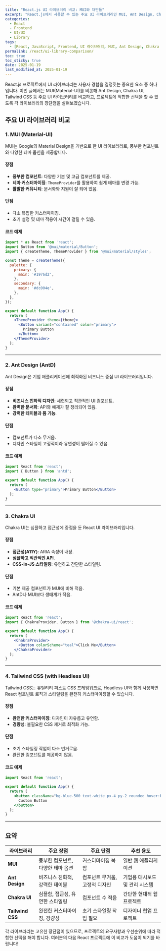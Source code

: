```yaml
---
title: "React.js UI 라이브러리 비교: MUI와 대안들"
excerpt: "React.js에서 사용할 수 있는 주요 UI 라이브러리인 MUI, Ant Design, Chakra UI 등을 비교하고 각각의 장단점을 코드 예제와 함께 분석합니다."
categories:
  - React
  - Frontend
  - UI/UX
  - Library
tags:
  - [React, JavaScript, Frontend, UI 라이브러리, MUI, Ant Design, Chakra UI, Tailwind]
permalink: /react/ui-library-comparison/
toc: true
toc_sticky: true
date: 2025-01-19
last_modified_at: 2025-01-19
---
```


React.js 프로젝트에서 UI 라이브러리는 사용자 경험을 결정짓는 중요한 요소 중 하나입니다. 이번 글에서는 MUI(Material-UI)를 비롯해 Ant Design, Chakra UI, Tailwind CSS 등 주요 UI 라이브러리를 비교하고, 프로젝트에 적합한 선택을 할 수 있도록 각 라이브러리의 장단점을 살펴보겠습니다.

## 주요 UI 라이브러리 비교

### 1. **MUI (Material-UI)**
MUI는 Google의 Material Design을 기반으로 한 UI 라이브러리로, 풍부한 컴포넌트와 다양한 테마 옵션을 제공합니다.

#### 장점
- **풍부한 컴포넌트**: 다양한 기본 및 고급 컴포넌트를 제공.
- **테마 커스터마이징**: `ThemeProvider`를 활용하여 쉽게 테마를 변경 가능.
- **활발한 커뮤니티**: 문서화와 지원이 잘 되어 있음.

#### 단점
- 다소 복잡한 커스터마이징.
- 초기 설정 및 테마 적용이 시간이 걸릴 수 있음.

#### 코드 예제
```jsx
import * as React from 'react';
import Button from '@mui/material/Button';
import { createTheme, ThemeProvider } from '@mui/material/styles';

const theme = createTheme({
  palette: {
    primary: {
      main: '#1976d2',
    },
    secondary: {
      main: '#dc004e',
    },
  },
});

export default function App() {
  return (
    <ThemeProvider theme={theme}>
      <Button variant="contained" color="primary">
        Primary Button
      </Button>
    </ThemeProvider>
  );
}
```

---

### 2. **Ant Design (AntD)**
Ant Design은 기업 애플리케이션에 최적화된 비즈니스 중심 UI 라이브러리입니다.

#### 장점
- **비즈니스 친화적 디자인**: 세련되고 직관적인 UI 컴포넌트.
- **완벽한 문서화**: API와 예제가 잘 정리되어 있음.
- **강력한 테이블과 폼 기능**.

#### 단점
- 컴포넌트가 다소 무거움.
- 디자인 스타일이 고정적이라 유연성이 떨어질 수 있음.

#### 코드 예제
```jsx
import React from 'react';
import { Button } from 'antd';

export default function App() {
  return (
    <Button type="primary">Primary Button</Button>
  );
}
```

---

### 3. **Chakra UI**
Chakra UI는 심플하고 접근성에 중점을 둔 React UI 라이브러리입니다.

#### 장점
- **접근성(A11Y)**: ARIA 속성이 내장.
- **심플하고 직관적인 API**.
- **CSS-in-JS 스타일링**: 유연하고 간단한 스타일링.

#### 단점
- 기본 제공 컴포넌트가 MUI에 비해 적음.
- AntD나 MUI보다 생태계가 작음.

#### 코드 예제
```jsx
import React from 'react';
import { ChakraProvider, Button } from '@chakra-ui/react';

export default function App() {
  return (
    <ChakraProvider>
      <Button colorScheme="teal">Click Me</Button>
    </ChakraProvider>
  );
}
```

---

### 4. **Tailwind CSS (with Headless UI)**
Tailwind CSS는 유틸리티 퍼스트 CSS 프레임워크로, Headless UI와 함께 사용하면 React 컴포넌트 로직과 스타일링을 완전히 커스터마이징할 수 있습니다.

#### 장점
- **완전한 커스터마이징**: 디자인이 자유롭고 유연함.
- **경량성**: 불필요한 CSS 제거로 최적화 가능.

#### 단점
- 초기 스타일링 작업이 다소 번거로움.
- 완전한 컴포넌트를 제공하지 않음.

#### 코드 예제
```jsx
import React from 'react';

export default function App() {
  return (
    <button className="bg-blue-500 text-white px-4 py-2 rounded hover:bg-blue-600">
      Custom Button
    </button>
  );
}
```

---

## 요약

| 라이브러리         | 주요 장점                        | 주요 단점                       | 추천 용도                      |
|--------------------|----------------------------------|---------------------------------|-------------------------------|
| **MUI**           | 풍부한 컴포넌트, 다양한 테마 옵션 | 커스터마이징 복잡               | 일반 웹 애플리케이션           |
| **Ant Design**    | 비즈니스 친화적, 강력한 테이블    | 컴포넌트 무거움, 고정적 디자인  | 기업용 대시보드 및 관리 시스템 |
| **Chakra UI**     | 심플함, 접근성, 유연한 스타일링  | 컴포넌트 수 적음                | 간단한 현대적 웹 프로젝트      |
| **Tailwind CSS**  | 완전한 커스터마이징, 경량성       | 초기 스타일링 작업 필요         | 디자이너 협업 프로젝트         |

각 라이브러리는 고유한 장단점이 있으므로, 프로젝트의 요구사항과 우선순위에 따라 적합한 선택을 해야 합니다. 여러분의 다음 React 프로젝트에 이 비교가 도움이 되기를 바랍니다!
